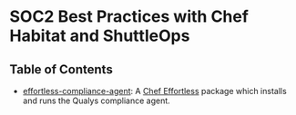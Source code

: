 # SOC2 Best Practices with Chef Habitat and ShuttleOps

## Table of Contents

- [effortless-compliance-agent](./effortless-compliance-agent): A [Chef Effortless](https://github.com/chef/effortless) package which installs and runs the Qualys compliance agent.
